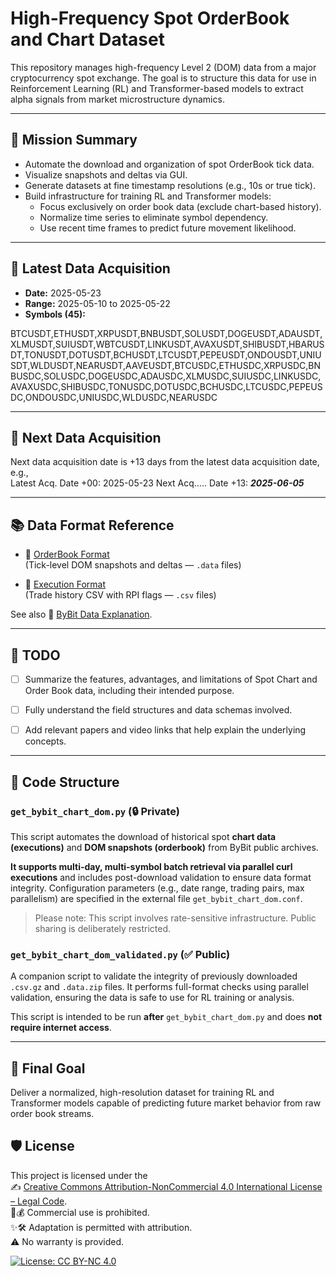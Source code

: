 # High-Frequency Spot OrderBook and Chart Dataset

This repository manages high-frequency Level 2 (DOM) data 
from a major cryptocurrency spot exchange. The goal is to structure 
this data for use in Reinforcement Learning (RL) and Transformer-based models 
to extract alpha signals from market microstructure dynamics.

---

## 🧭 Mission Summary

- Automate the download and organization of spot OrderBook tick data.
- Visualize snapshots and deltas via GUI.
- Generate datasets at fine timestamp resolutions (e.g., 10s or true tick).
- Build infrastructure for training RL and Transformer models:
  - Focus exclusively on order book data (exclude chart-based history).
  - Normalize time series to eliminate symbol dependency.
  - Use recent time frames to predict future movement likelihood.

---

## 📅 Latest Data Acquisition

- **Date:**  2025-05-23  
- **Range:** 2025-05-10 to 2025-05-22  
- **Symbols (45):**

BTCUSDT,ETHUSDT,XRPUSDT,BNBUSDT,SOLUSDT,DOGEUSDT,ADAUSDT,XLMUSDT,SUIUSDT,WBTCUSDT,LINKUSDT,AVAXUSDT,SHIBUSDT,HBARUSDT,TONUSDT,DOTUSDT,BCHUSDT,LTCUSDT,PEPEUSDT,ONDOUSDT,UNIUSDT,WLDUSDT,NEARUSDT,AAVEUSDT,BTCUSDC,ETHUSDC,XRPUSDC,BNBUSDC,SOLUSDC,DOGEUSDC,ADAUSDC,XLMUSDC,SUIUSDC,LINKUSDC,AVAXUSDC,SHIBUSDC,TONUSDC,DOTUSDC,BCHUSDC,LTCUSDC,PEPEUSDC,ONDOUSDC,UNIUSDC,WLDUSDC,NEARUSDC

---

## 📅 Next Data Acquisition
Next data acquisition date is +13 days from the latest data acquisition date, e.g.,  
Latest Acq. Date +00: 2025-05-23
Next Acq..... Date   +13: ***2025-06-05***

---

## 📚 Data Format Reference

- 📘 [OrderBook Format](bybit_orderbook_format.md)  
  (Tick-level DOM snapshots and deltas — `.data` files)

- 📙 [Execution Format](bybit_execution_format.md)  
  (Trade history CSV with RPI flags — `.csv` files)

See also 🔗 [ByBit Data Explanation](https://bybit-exchange.github.io/docs/tax/explain?utm_source=chatgpt.com).

---

## 📝 TODO

- [ ] Summarize the features, advantages, and limitations of Spot Chart and Order Book data, including their intended purpose.
- [ ] Fully understand the field structures and data schemas involved.
- [ ] Add relevant papers and video links that help explain the underlying concepts.


---

## 🔧 Code Structure

### `get_bybit_chart_dom.py` (🔒 Private)

This script automates the download of historical spot **chart data (executions)**
and **DOM snapshots (orderbook)** from ByBit public archives.

**It supports multi-day, multi-symbol batch retrieval via parallel curl executions**
and includes post-download validation to ensure data format integrity.
Configuration parameters (e.g., date range, trading pairs, max parallelism)
are specified in the external file `get_bybit_chart_dom.conf`.

> Please note: This script involves rate-sensitive infrastructure.
> Public sharing is deliberately restricted.

### `get_bybit_chart_dom_validated.py` (✅ Public)

A companion script to validate the integrity of previously downloaded `.csv.gz` and `.data.zip` files.
It performs full-format checks using parallel validation,
ensuring the data is safe to use for RL training or analysis.

This script is intended to be run **after** `get_bybit_chart_dom.py`
and does **not require internet access**.

---

## 🚀 Final Goal

Deliver a normalized, high-resolution dataset 
for training RL and Transformer models capable of 
predicting future market behavior from raw order book streams.

## 🛡️ License

This project is licensed under the  
✍️ [Creative Commons Attribution-NonCommercial 4.0 International License – Legal Code](https://creativecommons.org/licenses/by-nc/4.0/legalcode).  
🚫💰 Commercial use is prohibited.  
✨🛠️ Adaptation is permitted with attribution.  
⚠️ No warranty is provided.

[![License: CC BY-NC 4.0](https://licensebuttons.net/l/by-nc/4.0/88x31.png)](https://creativecommons.org/licenses/by-nc/4.0/legalcode)
